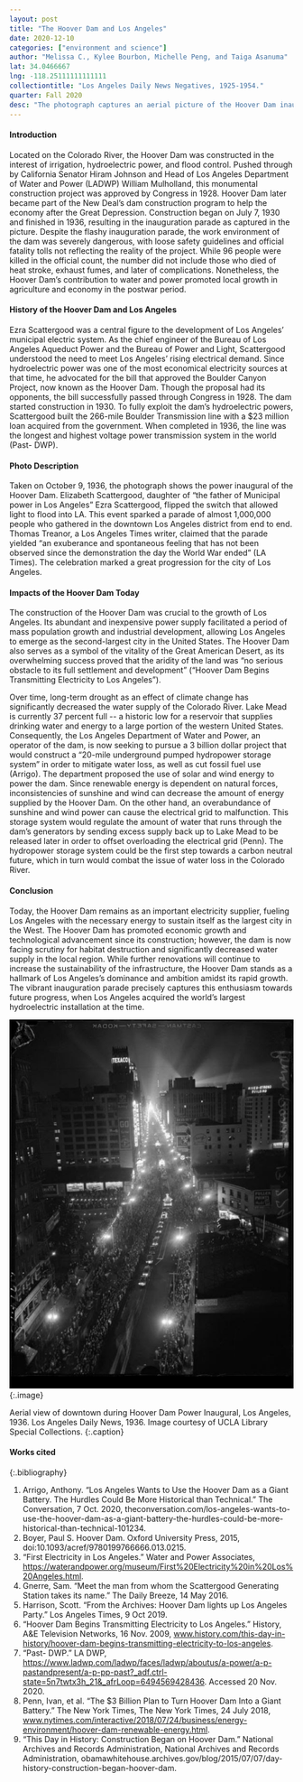 ```yaml
---
layout: post
title: "The Hoover Dam and Los Angeles"
date: 2020-12-10
categories: ["environment and science"]
author: "Melissa C., Kylee Bourbon, Michelle Peng, and Taiga Asanuma"
lat: 34.0466667
lng: -118.25111111111111
collectiontitle: "Los Angeles Daily News Negatives, 1925-1954."
quarter: Fall 2020
desc: "The photograph captures an aerial picture of the Hoover Dam inauguration parade on Broadway. More than one million people crowded the downtown district as the first electric power arrived from the dam."
---
```

#### Introduction
Located on the Colorado River, the Hoover Dam was constructed in the interest of irrigation, hydroelectric power, and flood control. Pushed through by California Senator Hiram Johnson and Head of Los Angeles Department of Water and Power (LADWP) William Mulholland, this monumental construction project was approved by Congress in 1928. Hoover Dam later became part of the New Deal’s dam construction program to help the economy after the Great Depression. Construction began on July 7, 1930 and finished in 1936, resulting in the inauguration parade as captured in the picture. Despite the flashy inauguration parade, the work environment of the dam was severely dangerous, with loose safety guidelines and official fatality tolls not reflecting the reality of the project. While 96 people were killed in the official count, the number did not include those who died of heat stroke, exhaust fumes, and later of complications. Nonetheless, the Hoover Dam’s contribution to water and power promoted local growth in agriculture and economy in the postwar period.

#### History of the Hoover Dam and Los Angeles
Ezra Scattergood was a central figure to the development of Los Angeles’ municipal electric system. As the chief engineer of the Bureau of Los Angeles Aqueduct Power and the Bureau of Power and Light, Scattergood understood the need to meet Los Angeles’ rising electrical demand. Since hydroelectric power was one of the most economical electricity sources at that time, he advocated for the bill that approved the Boulder Canyon Project, now known as the Hoover Dam. Though the proposal had its opponents, the bill successfully passed through Congress in 1928. The dam started construction in 1930. To fully exploit the dam’s hydroelectric powers, Scattergood built the 266-mile Boulder Transmission line with a $23 million loan acquired from the government. When completed in 1936, the line was the longest and highest voltage power transmission system in the world (Past- DWP).

#### Photo Description 
Taken on October 9, 1936, the photograph shows the power inaugural of the Hoover Dam. Elizabeth Scattergood, daughter of “the father of Municipal power in Los Angeles” Ezra Scattergood, flipped the switch that allowed light to flood into LA. This event sparked a parade of almost 1,000,000 people who gathered in the downtown Los Angeles district from end to end. Thomas Treanor, a Los Angeles Times writer, claimed that the parade yielded “an exuberance and spontaneous feeling that has not been observed since the demonstration the day the World War ended” (LA Times). The celebration marked a great progression for the city of Los Angeles. 

#### Impacts of the Hoover Dam Today
The construction of the Hoover Dam was crucial to the growth of Los Angeles. Its abundant and inexpensive power supply facilitated a period of mass population growth and industrial development, allowing Los Angeles to emerge as the second-largest city in the United States. The Hoover Dam also serves as a symbol of the vitality of the Great American Desert, as its overwhelming success proved that the aridity of the land was “no serious obstacle to its full settlement and development” (“Hoover Dam Begins Transmitting Electricity to Los Angeles”). 

Over time, long-term drought as an effect of climate change has significantly decreased the water supply of the Colorado River. Lake Mead is currently 37 percent full -- a historic low for a reservoir that supplies drinking water and energy to a large portion of the western United States. Consequently, the Los Angeles Department of Water and Power, an operator of the dam, is now seeking to pursue a 3 billion dollar project that would construct a “20-mile underground pumped hydropower storage system” in order to mitigate water loss, as well as cut fossil fuel use (Arrigo). The department proposed the use of solar and wind energy to power the dam. Since renewable energy is dependent on natural forces, inconsistencies of sunshine and wind can decrease the amount of energy supplied by the Hoover Dam. On the other hand, an overabundance of sunshine and wind power can cause the electrical grid to malfunction. This storage system would regulate the amount of water that runs through the dam’s generators by sending excess supply back up to Lake Mead to be released later in order to offset overloading the electrical grid (Penn). The hydropower storage system could be the first step towards a carbon neutral future, which in turn would combat the issue of water loss in the Colorado River. 

#### Conclusion
Today, the Hoover Dam remains as an important electricity supplier, fueling Los Angeles with the necessary energy to sustain itself as the largest city in the West. The Hoover Dam has promoted economic growth and technological advancement since its construction; however, the dam is now facing scrutiny for habitat destruction and significantly decreased water supply in the local region. While further renovations will continue to increase the sustainability of the infrastructure, the Hoover Dam stands as a hallmark of Los Angeles’s dominance and ambition amidst its rapid growth. The vibrant inauguration parade precisely captures this enthusiasm towards future progress, when Los Angeles acquired the world’s largest hydroelectric installation at the time.

![A black and white photograph of a crowd lining the streets with lamps and tall buildings lining the side of the road. The picture is taken from an aerial viewpoint. A line of cars parades the middle of the road. It appears to be a celebration.](images/ahoover1.png)
  {:.image}

Aerial view of downtown during Hoover Dam Power Inaugural, Los Angeles, 1936. Los Angeles Daily News, 1936. Image courtesy of UCLA Library Special Collections.
  {:.caption}
  
  #### Works cited

{:.bibliography}
1. Arrigo, Anthony. “Los Angeles Wants to Use the Hoover Dam as a Giant Battery. The Hurdles Could Be More Historical than Technical.” The Conversation, 7 Oct. 2020, theconversation.com/los-angeles-wants-to-use-the-hoover-dam-as-a-giant-battery-the-hurdles-could-be-more-historical-than-technical-101234.
2. Boyer, Paul S. Hoover Dam. Oxford University Press, 2015, doi:10.1093/acref/9780199766666.013.0215.
3. “First Electricity in Los Angeles.” Water and Power Associates, https://waterandpower.org/museum/First%20Electricity%20in%20Los%20Angeles.html.
4. Gnerre, Sam. “Meet the man from whom the Scattergood Generating Station takes its name.” The Daily Breeze, 14 May 2016.  
5. Harrison, Scott. “From the Archives: Hoover Dam lights up Los Angeles Party.” Los Angeles Times, 9 Oct 2019.
6. “Hoover Dam Begins Transmitting Electricity to Los Angeles.” History, A&E Television Networks, 16 Nov. 2009, www.history.com/this-day-in-history/hoover-dam-begins-transmitting-electricity-to-los-angeles.
7. “Past- DWP.” LA DWP, https://www.ladwp.com/ladwp/faces/ladwp/aboutus/a-power/a-p-pastandpresent/a-p-pp-past?_adf.ctrl-state=5n7twtx3h_21&_afrLoop=6494569428436. Accessed 20 Nov. 2020.
8. Penn, Ivan, et al. “The $3 Billion Plan to Turn Hoover Dam Into a Giant Battery.” The New York Times, The New York Times, 24 July 2018, www.nytimes.com/interactive/2018/07/24/business/energy-environment/hoover-dam-renewable-energy.html.
9. “This Day in History: Construction Began on Hoover Dam.” National Archives and Records Administration, National Archives and Records Administration, 
obamawhitehouse.archives.gov/blog/2015/07/07/day-history-construction-began-hoover-dam.
